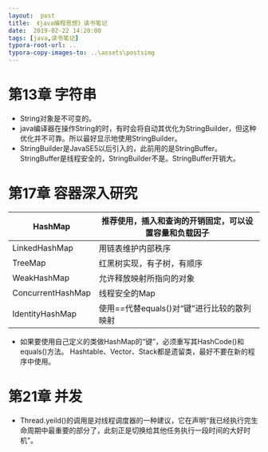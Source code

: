 ```yaml
---
layout:  post
title:  《java编程思想》读书笔记
date:  2019-02-22 14:20:00
tags: [java,读书笔记]
typora-root-url: ..
typora-copy-images-to: ..\assets\postsimg
---
```


# 第13章 字符串 



- String对象是不可变的。
- java编译器在操作String的时，有时会将自动其优化为StringBuilder，但这种优化并不可靠。所以最好显示地使用StringBuilder。
- StringBuilder是JavaSE5以后引入的，此前用的是StringBuffer。StringBuffer是线程安全的，StringBuilder不是。StringBuffer开销大。

# 第17章 容器深入研究

| HashMap           | 推荐使用，插入和查询的开销固定，可以设置容量和负载因子 |
| ----------------- | ------------------------------------------------------ |
| LinkedHashMap     | 用链表维护内部秩序                                     |
| TreeMap           | 红黑树实现，有子树，有顺序                             |
| WeakHashMap       | 允许释放映射所指向的对象                               |
| ConcurrentHashMap | 线程安全的Map                                          |
| IdentityHashMap   | 使用==代替equals()对“键”进行比较的散列映射             |

 - 如果要使用自己定义的类做HashMap的“键”，必须重写其HashCode()和equals()方法。
    Hashtable、Vector、Stack都是遗留类，最好不要在新的程序中使用。


# 第21章 并发

- Thread.yeild()的调用是对线程调度器的一种建议，它在声明“我已经执行完生命周期中最重要的部分了，此刻正是切换给其他任务执行一段时间的大好时机”。


